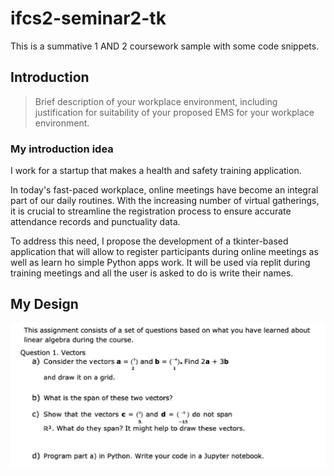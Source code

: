 # ifcs2-seminar2-tk

This is a summative 1 AND 2 coursework sample with some code snippets.

## Introduction

>Brief description of your workplace environment, including
justification for suitability of your proposed EMS for your workplace environment.

### My introduction idea

I work for a startup that makes a health and safety training application.

In today's fast-paced workplace, online meetings have become an integral part of our daily routines. With the increasing number of virtual gatherings, it is crucial to streamline the registration process to ensure accurate attendance records and punctuality data.

To address this need, I propose the development of a tkinter-based application that will allow to register participants during online meetings as well as learn ho simple Python apps work. It will be used via replit during training meetings and all the user is asked to do is write their names.

## My Design

![My designs](my_design.png)
